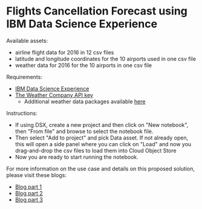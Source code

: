 <h1>Flights Cancellation Forecast using IBM Data Science Experience</h1><p>Available assets:</p><ul><li>airline flight data for 2016 in 12 csv files</li><li>latitude and longitude coordinates for the 10 airports used in one csv file</li><li>weather data for 2016 for the 10 airports in one csv file</li></ul><p>Requirements:</p><ul><li><a href="http://datascience.ibm.com">IBM Data Science Experience</a></li><li><a href="https://www.wunderground.com/weather/api/d/pricing.html">The Weather Company API key</a><br /><ul><li>Additional weather data packages available <a href="https://business.weather.com/products/weather-data-packages">here</a></li></ul></li></li></ul><p>Instructions:</p><ul><li>If using DSX, create a new project and then click on "New notebook", then "From file" and browse to select the notebook file. </li><li>Then select "Add to project" and pick Data asset. If not already open, this will open a side panel where you can click on "Load" and now you drag-and-drop the csv files to load them into Cloud Object Store</li><li>Now you are ready to start running the notebook.</li></ul><p>For more information on the use case and details on this proposed solution, please visit these blogs:</p><ul><li><a href="https://medium.com/inside-machine-learning/unfriendly-skies-predicting-flight-cancellations-using-weather-data-part-1-d650b032aba3">Blog part 1</a><br /><li><a href="https://medium.com/inside-machine-learning/unfriendly-skies-predicting-flight-cancellations-using-weather-data-part-2-5c0e1feec549">Blog part 2</a><br /><li><a href="https://ibm.co/IML_Flights3">Blog part 3</a><br /></ul>

